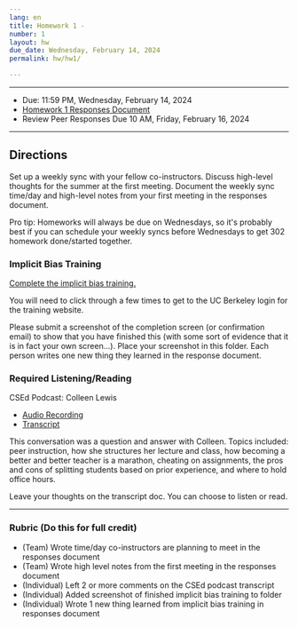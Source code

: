 ```yaml
---
lang: en
title: Homework 1 -
number: 1
layout: hw
due_date: Wednesday, February 14, 2024
permalink: hw/hw1/

---
```


<!-- {{ page.number }} -->
<!-- {{ site.assignments[{{ page.number }}] }} -->

---

* Due: 11:59 PM, Wednesday, February 14, 2024
* [Homework 1 Responses Document](https://docs.google.com/document/d/1-S5Lz2hitWqoMdFV2Zs6p_xafOuxLL-cxUqo4wKqoT0/edit)
* Review Peer Responses Due 10 AM, Friday, February 16, 2024

---

## Directions

Set up a weekly sync with your fellow co-instructors. Discuss high-level thoughts for the summer at the first meeting. Document the weekly sync time/day and high-level notes from your first meeting in the responses document.

Pro tip: Homeworks will always be due on Wednesdays, so it's probably best if you can schedule your weekly syncs before Wednesdays to get 302 homework done/started together.

### Implicit Bias Training

[Complete the implicit bias training.](https://ucnet.universityofcalifornia.edu/working-at-uc/your-career/talent-management/professional-development/managing-implicit-bias.html#:~:text=The%20UC%20Managing%20Implicit%20Bias,its%20impact%20at%20the%20University.&text=The%20series%20contains%20the%20following,to%2020%20minutes%20in%20length)

You will need to click through a few times to get to the UC Berkeley login for the training website.

Please submit a screenshot of the completion screen (or confirmation email) to show that you have finished this (with some sort of evidence that it is in fact your own screen...). Place your screenshot in this folder. Each person writes one new thing they learned in the response document.

### Required Listening/Reading

CSEd Podcast: Colleen Lewis

* [Audio Recording](https://sites.duke.edu/csedpodcast/2020/04/06/episode-6-colleen-lewis/)
* [Transcript](https://docs.google.com/document/d/117-oDXIw_fiqMNHS-qD0pUpOmqHu-z2P46x4H8GOxcE/comment)

This conversation was a question and answer with Colleen. Topics included: peer instruction, how she structures her lecture and class, how becoming a better and better teacher is a marathon, cheating on assignments, the pros and cons of splitting students based on prior experience, and where to hold office hours.

Leave your thoughts on the transcript doc. You can choose to listen or read.

---

### Rubric (Do this for full credit)

* (Team) Wrote time/day co-instructors are planning to meet in the responses document
* (Team) Wrote high level notes from the first meeting in the responses document
* (Individual) Left 2 or more comments on the CSEd podcast transcript
* (Individual) Added screenshot of finished implicit bias training to folder
* (Individual) Wrote 1 new thing learned from implicit bias training in responses document
